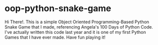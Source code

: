 # oop-python-snake-game
Hi There!. This is a simple Object Oriented Programming-Based Python Snake Game that I made, referencing Angela's 100 Days of Python Code. I've actually written this code last year and it is one of my first Python Games that I have ever made. Have fun playing it!
